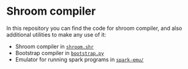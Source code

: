 # Shroom compiler

In this repository you can find the code for shroom compiler, and also
additional utilities to make any use of it:

* Shroom compiler in [`shroom.shr`](shroom.shr)
* Bootstrap compiler in [`bootstrap.py`](bootstrap.py)
* Emulator for running spark programs in [`spark-emu/`](/spark-emu)
